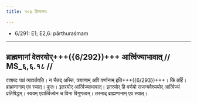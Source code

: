 ```yaml
---
title: १०३ टिप्पणयः

---
```

- 6/291: E1; E2,6: pārthuraśmaṃ

____________________________________________


## ब्राह्मणानां वेतरयोर्+++({6/292})+++ आर्त्विज्याभावात् // MS_६,६.१८ //

वाशब्दः पक्षं व्यावर्तयति। न चैतद् अस्ति, त्रयाणाम् अपि वर्णानाम् इति+++({6/293})+++। किं तर्हि। ब्राह्मणानाम् एव स्यात्। कुतः। इतरयोर् आर्त्विज्याभावात्। इतरयोर् हि वर्णयो राजन्यवैश्ययोर् आर्त्विज्यं प्रतिषिद्धम्। स्वयम् एवार्त्विज्येन च विना विगुणत्वम्। तस्माद् ब्राह्मणानाम् एव स्यात्।